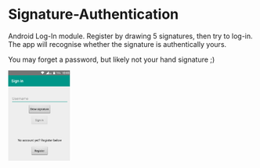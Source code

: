 # Signature-Authentication
Android Log-In module. Register by drawing 5 signatures, then try to log-in. The app will recognise whether the signature is authentically yours.

You may forget a password, but likely not your hand signature ;)

<img src="/home.png" width="25%" height="25%">
